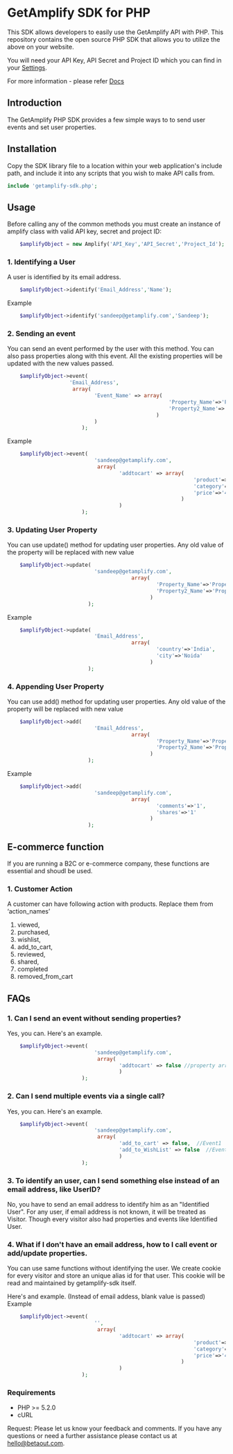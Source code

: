GetAmplify SDK for PHP
======================

This SDK allows developers to easily use the GetAmplify API with PHP. This repository contains the open source PHP SDK that allows you to utilize the above on your website. 

You will need your API Key, API Secret and Project ID which you can find in your [Settings](http://getamplify.com/configurations/settings/api-key).

For more information - please refer [Docs](http://getamplify.com/learn/product-guide/) 

Introduction
------------

The GetAmplify PHP SDK provides a few simple ways to to send user events and set user properties.

Installation
------------

Copy the SDK library file to a location within your web application's include path, and include it into any scripts that you wish to make API calls from.

```php
include 'getamplify-sdk.php';
````

Usage
-----
Before calling any of the common methods you must create an instance of amplify class with valid API key, secret and project ID:

```php  
    $amplifyObject = new Amplify('API_Key','API_Secret','Project_Id');
````

### 1. Identifying a User
A user is identified by its email address.

```php  
    $amplifyObject->identify('Email_Address','Name');
````

Example
```php  
    $amplifyObject->identify('sandeep@getamplify.com','Sandeep');
````

### 2. Sending an event
You can send an event performed by the user with this method. You can also pass properties along with this event. All the existing properties will be updated with the new values passed.

```php  
    $amplifyObject->event(
                    'Email_Address',
                     array(
                            'Event_Name' => array(
                                                    'Property_Name'=>'Property_Value',
                                                    'Property2_Name'=>'Property2_Value'
                                                )
                            )
                        );
````

Example
```php  
    $amplifyObject->event(
                            'sandeep@getamplify.com',
                             array(
                                    'addtocart' => array(
                                                            'product'=>'Samsung Note2',
                                                            'category'=>'Mobile',
                                                            'price'=>'456.78'
                                                        )
                                    )
                        );
````

### 3. Updating User Property
You can use update() method for updating user properties. Any old value of the property will be replaced with new value 
```php  
    $amplifyObject->update(
                            'sandeep@getamplify.com',
                                        array(
                                                'Property_Name'=>'Property_Value',
                                                'Property2_Name'=>'Property2_Value'
                                              )
                          );
````
Example
```php  
    $amplifyObject->update(
                            'Email_Address',
                                        array(
                                                'country'=>'India',
                                                'city'=>'Noida'
                                              )
                          );
````

### 4. Appending User Property
You can use add() method for updating user properties. Any old value of the property will be replaced with new value 
```php  
    $amplifyObject->add(
                            'Email_Address',
                                        array(
                                                'Property_Name'=>'Property_Value',
                                                'Property2_Name'=>'Property2_Value'
                                              )
                          );
````
Example
```php  
    $amplifyObject->add(
                            'sandeep@getamplify.com',
                                        array(
                                                'comments'=>'1',
                                                'shares'=>'1'
                                              )
                          );
````



E-commerce function
--------------------
If you are running a B2C or e-commerce company, these functions are essential and shoudl be used. 


### 1. Customer Action
A customer can have following action with products. Replace them from ‘action_names’

1. viewed,
2. purchased,
3. wishlist,
4. add_to_cart,
5. reviewed,
6. shared,
7. completed
8. removed_from_cart


FAQs
-----
### 1. Can I send an event without sending properties?
Yes, you can. Here's an example.
```php  
    $amplifyObject->event(
                            'sandeep@getamplify.com',
                             array(
                                    'addtocart' => false //property array should be false
                                    )
                        );
````

### 2. Can I send multiple events via a single call?
Yes, you can. Here's an example.
```php  
    $amplifyObject->event(
                            'sandeep@getamplify.com',
                             array(
                                    'add_to_cart' => false,  //Event1
                                    'add_to_WishList' => false  //Event2
                                    )
                        );
````

### 3. To identify an user, can I send something else instead of an email address, like UserID?
No, you have to send an email address to identify him as an "Identified User". 
For any user, if email address is not known, it will be treated as Visitor. Though every visitor also had properties and events like Identified User. 


### 4. What if I don't have an email address, how to I call event or add/update properties.
You can use same functions without identifying the user. We create cookie for every visitor and store an unique alias id for that user. This cookie will be read and maintained by getamplify-sdk itself.

Here's and example. (Instead of email addess, blank value is passed)
Example
```php  
    $amplifyObject->event(
                            '',
                             array(
                                    'addtocart' => array(
                                                            'product'=>'Samsung Note2',
                                                            'category'=>'Mobile',
                                                            'price'=>'456.78'
                                                        )
                                    )
                        );
````


### Requirements
* PHP >= 5.2.0
* cURL


Request: Please let us know your feedback and comments. If you have any questions or need a further assistance please contact us at hello@betaout.com.
